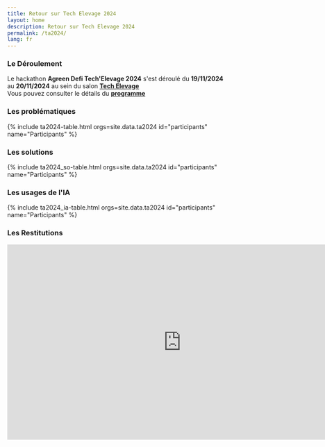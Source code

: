 ```yaml
---
title: Retour sur Tech Elevage 2024
layout: home
description: Retour sur Tech Elevage 2024
permalink: /ta2024/
lang: fr
---
```

<section id="coach" class="bg-gray-light">
  <div class="container-lg p-responsive py-5 py-md-12 text-center">
    <h3 class="alt-h2 mb-4">Le Déroulement</h3>
      Le hackathon <b>Agreen Defi Tech'Elevage 2024</b> s'est déroulé du <b>19/11/2024</b> au <b>20/11/2024</b> au sein du salon      
      <a href="https://www.techelevage.fr/" target="_blank"><b>Tech Elevage</b></a>
      <br>
      Vous pouvez consulter le détails du <a href="https://agreen-startup.chambres-agriculture.fr/actualites/toutes-les-actualites/detail-de-lactualite-agreen-startup/agreen-defi-techelevage-2024-clap-de-fin-pour-cette-edition-dediee-a-lintelligence-artificielle" target="_blank"><b>programme</b></a><br>
  </div>
</section>

<section id="participants" class="bg-gray-light">
  <div class="container-lg p-responsive py-5 py-md-6 text-center">
    <h3 class="alt-h2 mb-4">Les problématiques</h3>
    <div class="participants-grid" id="participants-grid">
      {% include ta2024-table.html orgs=site.data.ta2024 id="participants" name="Participants" %}
    </div>
  </div>
</section>

<section id="participants" class="bg-gray-light">
  <div class="container-lg p-responsive py-5 py-md-6 text-center">
    <h3 class="alt-h2 mb-4">Les solutions</h3>
    <div class="participants-grid" id="participants-grid">
      {% include ta2024_so-table.html orgs=site.data.ta2024 id="participants" name="Participants" %}
    </div>
  </div>
</section>

<section id="participants" class="bg-gray-light">
  <div class="container-lg p-responsive py-5 py-md-6 text-center">
    <h3 class="alt-h2 mb-4">Les usages de l'IA</h3>
    <div class="participants-grid" id="participants-grid">
      {% include ta2024_ia-table.html orgs=site.data.ta2024 id="participants" name="Participants" %}
    </div>
  </div>
</section>

<section id="coach" class="bg-gray-light">
<div class="container-lg p-responsive py-5 py-md-12 text-center">
            <h3 class="alt-h2 mb-4">Les Restitutions</h3>
            <div class="embed-responsive embed-responsive-16by9">
              <iframe width="800" height="450" class="embed-responsive-item"
                src="https://www.youtube.com/embed/YRJnxq_l48U?si=v1aeIdzGvrjclDuB" frameborder="0" allowfullscreen="">
              </iframe>
            </div>
            <small></small>
          </div>
</section>

